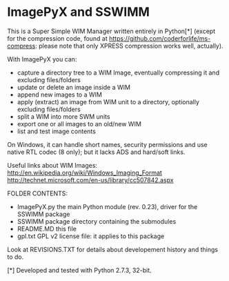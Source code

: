 ImagePyX and SSWIMM
===================

This is a Super Simple WIM Manager written entirely in Python[*] (except for the compression code, found at
https://github.com/coderforlife/ms-compress: please note that only XPRESS compression works well, actually).

With ImagePyX you can:
- capture a directory tree to a WIM Image, eventually compressing it and excluding files/folders
- update or delete an image inside a WIM
- append new images to a WIM
- apply (extract) an image from WIM unit to a directory, optionally excluding files/folders
- split a WIM into more SWM units
- export one or all images to an old/new WIM
- list and test image contents

On Windows, it can handle short names, security permissions and use native RTL codec (8 only); but it lacks
ADS and hard/soft links.

Useful links about WIM Images:
	http://en.wikipedia.org/wiki/Windows_Imaging_Format
	http://technet.microsoft.com/en-us/library/cc507842.aspx


FOLDER CONTENTS:
- ImagePyX.py		the main Python module (rev. 0.23), driver for the SSWIMM package
- SSWIMM		package directory containing the submodules
- README.MD		this file
- gpl.txt		GPL v2 license file: it applies to this package


Look at REVISIONS.TXT for details about developement history and things to do.





[*] Developed and tested with Python 2.7.3, 32-bit.